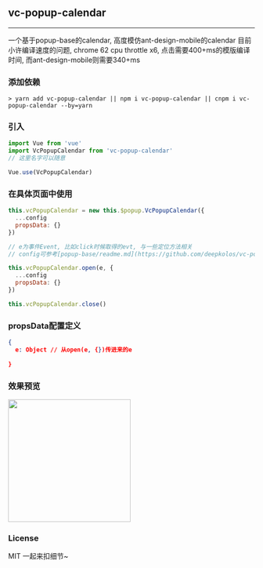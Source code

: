 
## vc-popup-calendar

-----

一个基于popup-base的calendar, 高度模仿ant-design-mobile的calendar
目前小许编译速度的问题, chrome 62 cpu throttle x6, 点击需要400+ms的模版编译时间, 而ant-design-mobile则需要340+ms

### 添加依赖

```shell
> yarn add vc-popup-calendar || npm i vc-popup-calendar || cnpm i vc-popup-calendar --by=yarn
```

### 引入

```javascript
import Vue from 'vue'
import VcPopupCalendar from 'vc-popup-calendar'
// 这里名字可以随意

Vue.use(VcPopupCalendar)
```

### 在具体页面中使用

```javascript
this.vcPopupCalendar = new this.$popup.VcPopupCalendar({
  ...config
  propsData: {}
})

// e为事件Event, 比如click时候取得的evt, 与一些定位方法相关
// config可参考[popup-base/readme.md](https://github.com/deepkolos/vc-popup/blob/master/packages/popup-base/readme.md)

this.vcPopupCalendar.open(e, {
  ...config
  propsData: {}
})

this.vcPopupCalendar.close()
```

### propsData配置定义

```json
{
  e: Object // 从open(e, {})传进来的e
  
}
```

### 效果预览

<div>
  <img src="https://raw.githubusercontent.com/deepkolos/vc-popup/master/static/vc-popup-calendar.gif" width = "250" alt="" style="display:inline-block;"/>
</div>

### License

MIT 一起来扣细节~
